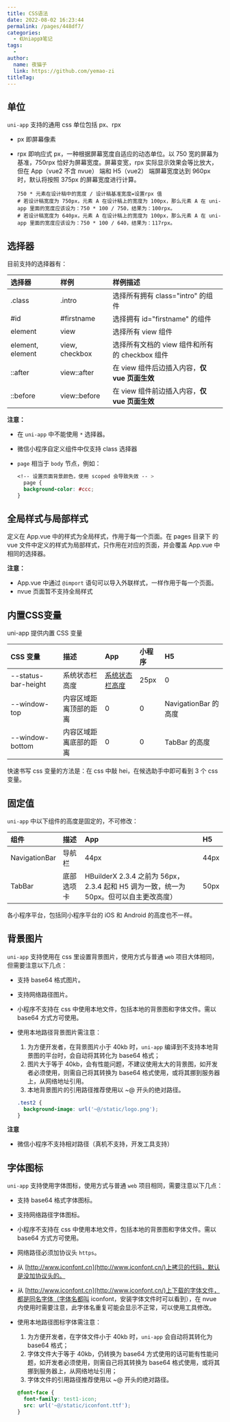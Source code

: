 ```yaml
---
title: CSS语法
date: 2022-08-02 16:23:44
permalink: /pages/448df7/
categories:
  - 《Uniapp》笔记
tags:
  - 
author: 
  name: 夜猫子
  link: https://github.com/yemao-zi
titleTag: 
---
```

## 单位

`uni-app` 支持的通用 css 单位包括 px、rpx

- px 即屏幕像素

- rpx 即响应式 px，一种根据屏幕宽度自适应的动态单位。以 750 宽的屏幕为基准，750rpx 恰好为屏幕宽度。屏幕变宽，rpx 实际显示效果会等比放大，但在 App（vue2 不含 nvue） 端和 H5（vue2） 端屏幕宽度达到 960px 时，默认将按照 375px 的屏幕宽度进行计算。

  ```apl
  750 * 元素在设计稿中的宽度 / 设计稿基准宽度=设置rpx 值
  # 若设计稿宽度为 750px，元素 A 在设计稿上的宽度为 100px，那么元素 A 在 uni-app 里面的宽度应该设为：750 * 100 / 750，结果为：100rpx。
  # 若设计稿宽度为 640px，元素 A 在设计稿上的宽度为 100px，那么元素 A 在 uni-app 里面的宽度应该设为：750 * 100 / 640，结果为：117rpx。
  ```

## 选择器

目前支持的选择器有：

| 选择器           | 样例           | 样例描述                                       |
| :--------------- | :------------- | :--------------------------------------------- |
| .class           | .intro         | 选择所有拥有 class="intro" 的组件              |
| #id              | #firstname     | 选择拥有 id="firstname" 的组件                 |
| element          | view           | 选择所有 view 组件                             |
| element, element | view, checkbox | 选择所有文档的 view 组件和所有的 checkbox 组件 |
| ::after          | view::after    | 在 view 组件后边插入内容，**仅 vue 页面生效**  |
| ::before         | view::before   | 在 view 组件前边插入内容，**仅 vue 页面生效**  |

**注意：**

- 在 `uni-app` 中不能使用 `*` 选择器。

- 微信小程序自定义组件中仅支持 class 选择器

- `page` 相当于 `body` 节点，例如：

  ```css
  <!-- 设置页面背景颜色，使用 scoped 会导致失效 -- > 
    page {
  	background-color: #ccc;
  }
  ```

## 全局样式与局部样式

定义在 App.vue 中的样式为全局样式，作用于每一个页面。在 pages 目录下 的 vue 文件中定义的样式为局部样式，只作用在对应的页面，并会覆盖 App.vue 中相同的选择器。

**注意：**

- App.vue 中通过 `@import` 语句可以导入外联样式，一样作用于每一个页面。
- nvue 页面暂不支持全局样式

## 内置CSS变量

uni-app 提供内置 CSS 变量

| CSS 变量            | 描述                   | App                                                          | 小程序 | H5                   |
| :------------------ | :--------------------- | :----------------------------------------------------------- | :----- | :------------------- |
| --status-bar-height | 系统状态栏高度         | [系统状态栏高度](http://www.html5plus.org/doc/zh_cn/navigator.html#plus.navigator.getStatusbarHeight) | 25px   | 0                    |
| --window-top        | 内容区域距离顶部的距离 | 0                                                            | 0      | NavigationBar 的高度 |
| --window-bottom     | 内容区域距离底部的距离 | 0                                                            | 0      | TabBar 的高度        |

快速书写 css 变量的方法是：在 css 中敲 hei，在候选助手中即可看到 3 个 css 变量。

## 固定值

`uni-app` 中以下组件的高度是固定的，不可修改：

| 组件          | 描述       | App                                                          | H5   |
| :------------ | :--------- | :----------------------------------------------------------- | :--- |
| NavigationBar | 导航栏     | 44px                                                         | 44px |
| TabBar        | 底部选项卡 | HBuilderX 2.3.4 之前为 56px，2.3.4 起和 H5 调为一致，统一为 50px。但可以自主更改高度） | 50px |

各小程序平台，包括同小程序平台的 iOS 和 Android 的高度也不一样。

## 背景图片

`uni-app` 支持使用在 css 里设置背景图片，使用方式与普通 `web` 项目大体相同，但需要注意以下几点：

- 支持 base64 格式图片。

- 支持网络路径图片。

- 小程序不支持在 css 中使用本地文件，包括本地的背景图和字体文件。需以 base64 方式方可使用。

- 使用本地路径背景图片需注意：

  1. 为方便开发者，在背景图片小于 40kb 时，`uni-app` 编译到不支持本地背景图的平台时，会自动将其转化为 base64 格式；
  2. 图片大于等于 40kb，会有性能问题，不建议使用太大的背景图，如开发者必须使用，则需自己将其转换为 base64 格式使用，或将其挪到服务器上，从网络地址引用。
  3. 本地背景图片的引用路径推荐使用以 ~@ 开头的绝对路径。

  ```css
  .test2 {
  	background-image: url('~@/static/logo.png');
  }
  ```

**注意**

- 微信小程序不支持相对路径（真机不支持，开发工具支持）

##  字体图标

`uni-app` 支持使用字体图标，使用方式与普通 `web` 项目相同，需要注意以下几点：

- 支持 base64 格式字体图标。

- 支持网络路径字体图标。

- 小程序不支持在 css 中使用本地文件，包括本地的背景图和字体文件。需以 base64 方式方可使用。

- 网络路径必须加协议头 `https`。

- 从 [http://www.iconfont.cn](http://www.iconfont.cn/)上拷贝的代码，默认是没加协议头的。

- 从 [http://www.iconfont.cn](http://www.iconfont.cn/)上下载的字体文件，都是同名字体（字体名都叫 iconfont，安装字体文件时可以看到），在 nvue 内使用时需要注意，此字体名重复可能会显示不正常，可以使用工具修改。

- 使用本地路径图标字体需注意：

  1. 为方便开发者，在字体文件小于 40kb 时，`uni-app` 会自动将其转化为 base64 格式；
  2. 字体文件大于等于 40kb，仍转换为 base64 方式使用的话可能有性能问题，如开发者必须使用，则需自己将其转换为 base64 格式使用，或将其挪到服务器上，从网络地址引用；
  3. 字体文件的引用路径推荐使用以 ~@ 开头的绝对路径。

  ```css
  @font-face {
  	font-family: test1-icon;
  	src: url('~@/static/iconfont.ttf');
  }
  ```